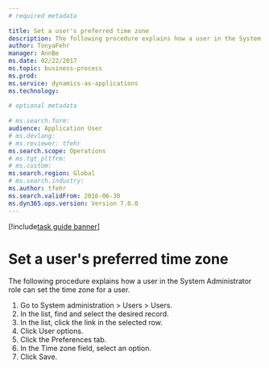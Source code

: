 ```yaml
--- 
# required metadata 
 
title: Set a user's preferred time zone
description: The following procedure explains how a user in the System Administrator role can set the time zone for a user. 
author: TonyaFehr 
manager: AnnBe 
ms.date: 02/22/2017
ms.topic: business-process 
ms.prod:  
ms.service: dynamics-ax-applications 
ms.technology:  
 
# optional metadata 
 
# ms.search.form:   
audience: Application User 
# ms.devlang:  
# ms.reviewer: tfehr 
ms.search.scope: Operations 
# ms.tgt_pltfrm:  
# ms.custom:  
ms.search.region: Global
# ms.search.industry: 
ms.author: tfehr 
ms.search.validFrom: 2016-06-30 
ms.dyn365.ops.version: Version 7.0.0 
---
```


[!include[task guide banner](.../includes/task-guide-banner.md)]

# Set a user's preferred time zone

The following procedure explains how a user in the System Administrator role can set the time zone for a user.

1. Go to System administration > Users > Users.
2. In the list, find and select the desired record.
3. In the list, click the link in the selected row.
4. Click User options.
5. Click the Preferences tab.
6. In the Time zone field, select an option.
7. Click Save.

